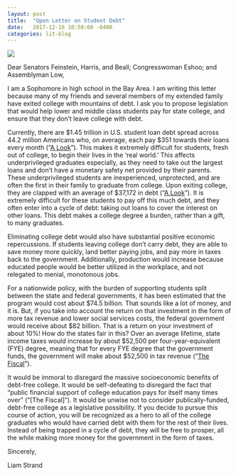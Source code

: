 ```yaml
---
layout: post
title:  "Open Letter on Student Debt"
date:   2017-12-16 10:50:00 -0400
categories: lit-blog
---
```


![](https://live.staticflickr.com/5498/12343473805_0987598af1_k.jpg)

Dear Senators Feinstein, Harris, and Beall; Congresswoman Eshoo; and Assemblyman Low,

I am a Sophomore in high school in the Bay Area. I am writing this letter because many of my friends and several members of my extended family have exited college with mountains of debt. I ask you to propose legislation that would help lower and middle class students pay for state college, and ensure that they don’t leave college with debt.

Currently, there are $1.45 trillion in U.S. student loan debt spread across 44.2 million Americans who, on average, each pay $351 towards their loans every month (“[A Look][a-look]”). This makes it extremely difficult for students, fresh out of college, to begin their lives in the ‘real world.’ This affects underprivileged graduates especially, as they need to take out the largest loans and don’t have a monetary safety net provided by their parents. These underprivileged students are inexperienced, unprotected, and are often the first in their family to graduate from college. Upon exiting college, they are clapped with an average of $37,172 in debt (“[A Look][a-look]”). It is extremely difficult for these students to pay off this much debt, and they often enter into a cycle of debt: taking out loans to cover the interest on other loans. This debt makes a college degree a burden, rather than a gift, to many graduates.

Eliminating college debt would also have substantial positive economic repercussions. If students leaving college don’t carry debt, they are able to save money more quickly, land better paying jobs, and pay more in taxes back to the government. Additionally, production would increase because educated people would be better utilized in the workplace, and not relegated to menial, monotonous jobs.

For a nationwide policy, with the burden of supporting students split between the state and federal governments, it has been estimated that the program would cost about $74.5 billion. That sounds like a lot of money, and it is. But, if you take into account the return on that investment in the form of more tax revenue and lower social services costs, the federal government would receive about $82 billion. That is a return on your investment of about 10%! How do the states fair in this? Over an average lifetime, state income taxes would increase by about $52,500 per four-year-equivalent (FYE) degree, meaning that for every FYE degree that the government funds, the government will make about $52,500 in tax revenue (“[The Fiscal][the-fiscal]”).

It would be immoral to disregard the massive socioeconomic benefits of debt-free college. It would be self-defeating to disregard the fact that “public financial support of college education pays for itself many times over” (“[The Fiscal]”). It would be unwise not to consider publically-funded, debt-free college as a legislative possibility. If you decide to pursue this course of action, you will be recognized as a hero to all of the college graduates who would have carried debt with them for the rest of their lives. Instead of being trapped in a cycle of debt, they will be free to prosper, all the while making more money for the government in the form of taxes.

 

Sincerely,

Liam Strand

[the-fiscal]: https://www.bostonfed.org/-/media/Documents/Workingpapers/PDF/economic/neppc/wp/2007/neppcwp0702.pdf
[a-look]: https://studentloanhero.com/student-loan-debt-statistics/
